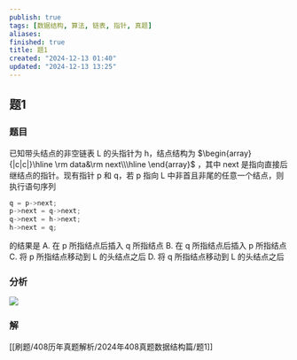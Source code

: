 ```yaml
---
publish: true
tags: [数据结构, 算法, 链表, 指针, 真题]
aliases: 
finished: true
title: 题1
created: "2024-12-13 01:40"
updated: "2024-12-13 13:25"
---
```

## 题1
### 题目
已知带头结点的非空链表 L 的头指针为 h，结点结构为 $\begin{array}{|c|c|}\hline \rm data&\rm next\\\hline \end{array}$ ，其中 next 是指向直接后继结点的指针。现有指针 p 和 q，若 p 指向 L 中非首且非尾的任意一个结点，则执行语句序列
```cpp
q = p->next;
p->next = q->next;
q->next = h->next;
h->next = q;
```
的结果是
A. 在 p 所指结点后插入 q 所指结点
B. 在 q 所指结点后插入 p 所指结点
C. 将 p 所指结点移动到 L 的头结点之后
D. 将 q 所指结点移动到 L 的头结点之后
### 分析
![](https://img.hwenyi.live/202412131758122.webp)
### 解
[[刷题/408历年真题解析/2024年408真题数据结构篇/题1]]